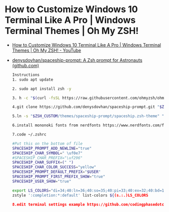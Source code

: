 # How to Customize Windows 10 Terminal Like A Pro | Windows Terminal Themes | Oh My ZSH!

- [How to Customize Windows 10 Terminal Like A Pro | Windows Terminal Themes | Oh My ZSH! - YouTube](https://www.youtube.com/watch?v=ialuEXkoKr0&list=PLd4C242RnKWT1pGeYWJuG7Lup11qCr2WI&index=22&t=315s)

- [denysdovhan/spaceship-prompt: A Zsh prompt for Astronauts (github.com)](https://github.com/denysdovhan/spaceship-prompt)

  ```bash
  Instructions
  1. sudo apt update
  
  2. sudo apt install zsh -y
  
  3. h -c "$(curl -fsSL https://raw.githubusercontent.com/ohmyzsh/ohmyzsh/master/tools/install.sh)"
  
  4.git clone https://github.com/denysdovhan/spaceship-prompt.git "$ZSH_CUSTOM/themes/spaceship-prompt" --depth=1
  
  5.ln -s "$ZSH_CUSTOM/themes/spaceship-prompt/spaceship.zsh-theme" "$ZSH_CUSTOM/themes/spaceship.zsh-theme" 
  
  6.install mononoki fonts from nerdfonts https://www.nerdfonts.com/font-downloads
  
  7.code ~/.zshrc
  
  #Put​ this on the bottom of file
  SPACESHIP_PROMPT_ADD_NEWLINE="true" 
  SPACESHIP_CHAR_SYMBOL=" \uf0e7" 
  #SPACESHIP_CHAR_PREFIX​="\uf296" 
  SPACESHIP_CHAR_SUFFIX=(" ") 
  SPACESHIP_CHAR_COLOR_SUCCESS="yellow" 
  SPACESHIP_PROMPT_DEFAULT_PREFIX="$USER" 
  SPACESHIP_PROMPT_FIRST_PREFIX_SHOW="true" 
  SPACESHIP_USER_SHOW="true"
  
  export LS_COLORS="di=34;40:ln=36;40:so=35;40:pi=33;40:ex=32;40:bd=1;33;40:cd=1;33;40:su=0;41:sg=0;43:tw=0;42:ow=34;40:"
  zstyle ':completion:*:default' list-colors ${(s.:.)LS_COLORS
  
  8.edit terminal settings example https://github.com/codingphasedotcom/CodingPhaseThemes/tree/master
  
  ```

  
